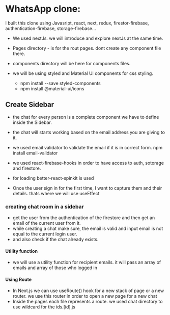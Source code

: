 # WhatsApp clone:

I built this clone using Javasript, react, next, redux, firestor-firebase, authentication-firebase, storage-firebase...

- We used nextJs. we will introduce and explore nextJs at the same time.
- Pages directory - is for the rout pages. dont create any component file there. 
- components directory will be here for components files.


- we will be using styled and Material UI components for css styling.
	* npm install --save styled-components
	* npm install @material-ui/icons


## Create Sidebar
* the chat for every person is a complete component we have to define inside the Sidebar.
* the chat will starts working based on the email address you are giving to it.
* we used email validator to validate the email if it is in correct form.  npm install email-validator
* we used react-firebase-hooks in order to have access to auth, sotorage and firestore.
* for loading better-react-spinkit is used




* Once the user sign in for the first time, I want to capture them and their details. thats where we will use useEffect

### creating chat room in a sidebar
* get the user from the authentication of the firestore and then get an email of the current user from it.
* while creating a chat make sure, the email is valid and input email is not equal to the current login user.
* and also check if the chat already exists.
#### Utility function
* we will use a utility function for recipient emails. it will pass an array of emails and array of those who logged in
#### Using Route
* In Next.js we can use useRoute() hook for a new stack of page or a new router. we use this router in order to open a new page for a new chat
* Inside the pages each file represents a route. we used chat directory to use wildcard for the ids.[id].js






















	
